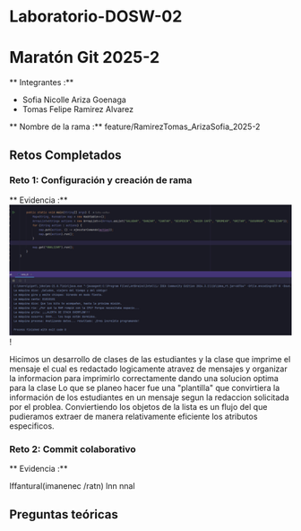 # Laboratorio-DOSW-02

# Maratón Git 2025-2

** Integrantes :**
-  Sofia Nicolle Ariza Goenaga
-  Tomas Felipe Ramirez Alvarez

** Nombre de la rama :** feature/RamirezTomas_ArizaSofia_2025-2

## Retos Completados

### Reto 1: Configuración y creación de rama
** Evidencia :**
![img.png](img.png)!

Hicimos un desarrollo de clases de las estudiantes y la clase que imprime el mensaje el cual es redactado logicamente
atravez de mensajes y organizar la informacion para imprimirlo correctamente dando una solucion optima para la clase
Lo que se planeo hacer fue una "plantilla" que convirtiera la información de los estudiantes en un mensaje segun
la redaccion solicitada por el problea. Conviertiendo los objetos de la lista es un flujo del que pudieramos
extraer de manera relativamente eficiente los atributos especificos.
### Reto 2: Commit colaborativo
** Evidencia :**

Iffantural(imanenec /ratn) lnn nnal

## Preguntas teóricas